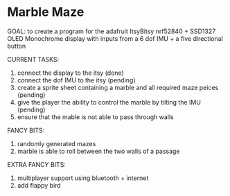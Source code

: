# Marble Maze

GOAL:
to create a program for the adafruit ItsyBitsy nrf52840 + SSD1327 OLED Monochrome display with inputs from a 6 dof IMU + a five directional button

CURRENT TASKS:
1. connect the display to the itsy (done)
2. connect the dof IMU to the itsy (pending)
3. create a sprite sheet containing a marble and all required maze peices (pending)
4. give the player the ability to control the marble by tilting the IMU (pending)
5. ensure that the mable is not able to pass through walls

FANCY BITS:
1. randomly generated mazes
2. marble is able to roll between the two walls of a passage

EXTRA FANCY BITS:
1. multiplayer support using bluetooth + internet
2. add flappy bird
